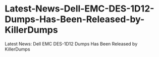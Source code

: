 # Latest-News-Dell-EMC-DES-1D12-Dumps-Has-Been-Released-by-KillerDumps
Latest News: Dell EMC DES-1D12 Dumps Has Been Released by KillerDumps
